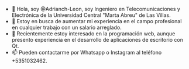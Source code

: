 - 👋 Hola, soy @Adrianch-Leon, soy Ingeniero en Telecomunicaciones y Electrónica de la Universidad Central "Marta Abreu" de Las Villas.
- 👀 Estoy en busca de aumentar mi experiencia en el campo profesional en cualquier trabajo con un salario arreglado.
- 🌱 Recientemente estoy interesado en la programación web, aunque presento experiencia en el desarrollo de aplicaciones de escritorio con Qt.
- 📫 Pueden contactarme por Whatsapp o Instagram al teléfono +5351032462.
